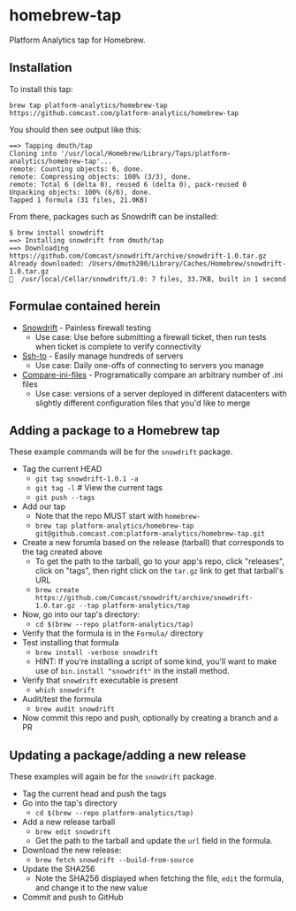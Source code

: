 # homebrew-tap

Platform Analytics tap for Homebrew.


## Installation

To install this tap:

```
brew tap platform-analytics/homebrew-tap https://github.comcast.com/platform-analytics/homebrew-tap
```

You should then see output like this:
```
==> Tapping dmuth/tap
Cloning into '/usr/local/Homebrew/Library/Taps/platform-analytics/homebrew-tap'...
remote: Counting objects: 6, done.
remote: Compressing objects: 100% (3/3), done.
remote: Total 6 (delta 0), reused 6 (delta 0), pack-reused 0
Unpacking objects: 100% (6/6), done.
Tapped 1 formula (31 files, 21.0KB)
```

From there, packages such as Snowdrift can be installed:

```
$ brew install snowdrift
==> Installing snowdrift from dmuth/tap
==> Downloading https://github.com/Comcast/snowdrift/archive/snowdrift-1.0.tar.gz
Already downloaded: /Users/dmuth200/Library/Caches/Homebrew/snowdrift-1.0.tar.gz
🍺  /usr/local/Cellar/snowdrift/1.0: 7 files, 33.7KB, built in 1 second
```

## Formulae contained herein

- <a href="https://github.com/Comcast/snowdrift">Snowdrift</a> - Painless firewall testing
   - Use case: Use before submitting a firewall ticket, then run tests when ticket is complete to verify connectivity
- <a href="https://github.com/Comcast/ssh-to">Ssh-to</a> - Easily manage hundreds of servers
   - Use case: Daily one-offs of connecting to servers you manage
- <a href="https://github.com/Comcast/compare-ini-files">Compare-ini-files</a> - Programatically compare an arbitrary number of .ini files
   - Use case: versions of a server deployed in different datacenters with slightly different configuration files that you'd like to merge


## Adding a package to a Homebrew tap

These example commands will be for the `snowdrift` package.

- Tag the current HEAD
   - `git tag snowdrift-1.0.1 -a`
   - `git tag -l` # View the current tags
   - `git push --tags`
- Add our tap
   - Note that the repo MUST start with `homebrew-`
   - `brew tap platform-analytics/homebrew-tap git@github.comcast.com:platform-analytics/homebrew-tap.git`
- Create a new forumla based on the release (tarball) that corresponds to the tag created above
   - To get the path to the tarball, go to your app's repo, click "releases", click on "tags", then right click on the `tar.gz` link to get that tarball's URL
   - `brew create https://github.com/Comcast/snowdrift/archive/snowdrift-1.0.tar.gz --tap platform-analytics/tap`
- Now, go into our tap's directory:
   - `cd $(brew --repo platform-analytics/tap)`
- Verify that the formula is in the `Formula/` directory
- Test installing that formula
   - `brew install -verbose snowdrift`
   - HINT: If you're installing a script of some kind, you'll want to make use of `bin.install "snowdrift"` in the install method.
- Verify that `snowdrift` executable is present
   - `which snowdrift`
- Audit/test the formula
   - `brew audit snowdrift`
- Now commit this repo and push, optionally by creating a branch and a PR


## Updating a package/adding a new release

These examples will again be for the `snowdrift` package.

- Tag the current head and push the tags
- Go into the tap's directory
   - `cd $(brew --repo platform-analytics/tap)`
- Add a new release tarball
   - `brew edit snowdrift`
   - Get the path to the tarball and update the `url` field in the formula.
- Download the new release:
   - `brew fetch snowdrift --build-from-source`
- Update the SHA256
   - Note the SHA256 displayed when fetching the file, `edit` the formula, and change it to the new value
- Commit and push to GitHub


